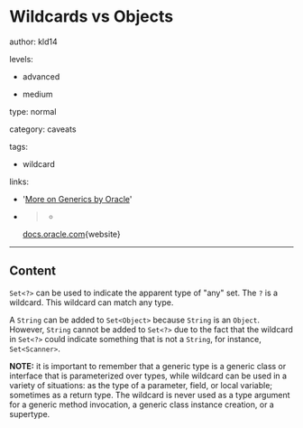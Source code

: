 # Wildcards vs Objects
author: kld14

levels:

  - advanced

  - medium

type: normal

category: caveats

tags:

  - wildcard

links:

  - '[More on Generics by Oracle](https://docs.oracle.com/javase/tutorial/java/generics/index.html)'
  - >-
    [docs.oracle.com](https://docs.oracle.com/javase/tutorial/extra/generics/morefun.html){website}

---
## Content

`Set<?>` can be used to indicate the apparent type of "any" set. The `?` is a wildcard. This wildcard can match any type.

A `String` can be added to `Set<Object>` because `String` is an `Object`. However, `String` cannot be added to `Set<?>` due to the fact that the wildcard in `Set<?>` could indicate something that is not a `String`, for instance, `Set<Scanner>`.

**NOTE:** it is important to remember that a generic type is a generic class or interface that is parameterized over types, while wildcard can be used in a variety of situations: as the type of a parameter, field, or local variable; sometimes as a return type. The wildcard is never used as a type argument for a generic method invocation, a generic class instance creation, or a supertype.

